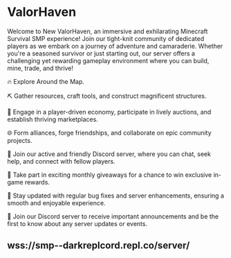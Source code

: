 # ValorHaven
Welcome to New ValorHaven, an immersive and exhilarating Minecraft Survival SMP experience! Join our tight-knit community of dedicated players as we embark on a journey of adventure and camaraderie. Whether you're a seasoned survivor or just starting out, our server offers a challenging yet rewarding gameplay environment where you can build, mine, trade, and thrive!

🔥 Explore Around the Map.



⛏️ Gather resources, craft tools, and construct magnificent structures.



🌱 Engage in a player-driven economy, participate in lively auctions, and establish thriving marketplaces.



🌐 Form alliances, forge friendships, and collaborate on epic community projects.



💬 Join our active and friendly Discord server, where you can chat, seek help, and connect with fellow players.



🎁 Take part in exciting monthly giveaways for a chance to win exclusive in-game rewards.



🚀 Stay updated with regular bug fixes and server enhancements, ensuring a smooth and enjoyable experience.



📢 Join our Discord server to receive important announcements and be the first to know about any server updates or events.




## wss://smp--darkreplcord.repl.co/server/
